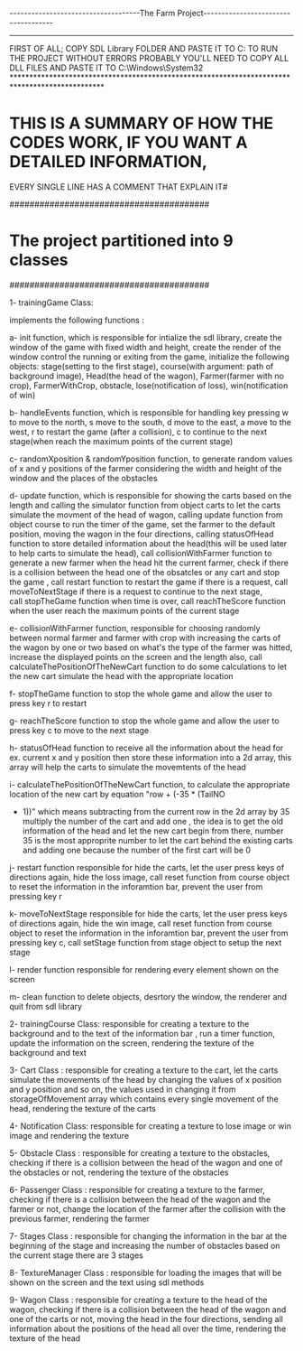 ------------------------------------The Farm
Project------------------------------------

* * * * *

FIRST OF ALL; COPY SDL Library FOLDER AND PASTE IT TO C: TO RUN THE
PROJECT WITHOUT ERRORS PROBABLY YOU'LL NEED TO COPY ALL DLL FILES AND
PASTE IT TO C:\Windows\System32
\*\*\*\*\*\*\*\*\*\*\*\*\*\*\*\*\*\*\*\*\*\*\*\*\*\*\*\*\*\*\*\*\*\*\*\*\*\*\*\*\*\*\*\*\*\*\*\*\*\*\*\*\*\*\*\*\*\*\*\*\*\*\*\*\*\*\*\*\*\*\*\*\*\*\*\*\*\*\*\*\*\*\*\*\*\*\*\*\*\*\*\*\*\*\*

THIS IS A SUMMARY OF HOW THE CODES WORK, IF YOU WANT A DETAILED INFORMATION,
============================================================================

EVERY SINGLE LINE HAS A COMMENT THAT EXPLAIN IT\#

######################################## 

The project partitioned into 9 classes
======================================

######################################## 

1- trainingGame Class:

implements the following functions :

a- init function, which is responsible for intialize the sdl library,
create the window of the game with fixed width and height, create the
render of the window control the running or exiting from the game,
initialize the following objects: stage(setting to the first stage),
course(with argument: path of background image), Head(the head of the
wagon), Farmer(farmer with no crop), FarmerWithCrop, obstacle,
lose(notification of loss), win(notification of win)

b- handleEvents function, which is responsible for handling key pressing
w to move to the north, s move to the south, d move to the east, a move
to the west, r to restart the game (after a collision), c to continue to
the next stage(when reach the maximum points of the current stage)

c- randomXposition & randomYposition function, to generate random values
of x and y positions of the farmer considering the width and height of
the window and the places of the obstacles

d- update function, which is responsible for showing the carts based on
the length and calling the simulator function from object carts to let
the carts simulate the movment of the head of wagon, calling update
function from object course to run the timer of the game, set the farmer
to the default position, moving the wagon in the four directions,
calling statusOfHead function to store detailed information about the
head(this will be used later to help carts to simulate the head), call
collisionWithFarmer function to generate a new farmer when the head hit
the current farmer, check if there is a collision between the head one
of the obsatcles or any cart and stop the game , call restart function
to restart the game if there is a request, call moveToNextStage if there
is a request to continue to the next stage,\
 call stopTheGame function when time is over, call reachTheScore
function when the user reach the maximum points of the current stage

e- collisionWithFarmer function, responsible for choosing randomly
between normal farmer and farmer with crop with increasing the carts of
the wagon by one or two based on what's the type of the farmer was
hitted, increase the displayed points on the screen and the length also,
call calculateThePositionOfTheNewCart function to do some calculations
to let the new cart simulate the head with the appropriate location

f- stopTheGame function to stop the whole game and allow the user to
press key r to restart

g- reachTheScore function to stop the whole game and allow the user to
press key c to move to the next stage

h- statusOfHead function to receive all the information about the head
for ex. current x and y position then store these information into a 2d
array, this array will help the carts to simulate the movemtents of the
head

i- calculateThePositionOfTheNewCart function, to calculate the
appropriate location of the new cart by equation "row + (-35 \* (TailNO
+ 1))" which means subtracting from the current row in the 2d array by
35 multiply the number of the cart and add one , the idea is to get the
old information of the head and let the new cart begin from there,
number 35 is the most approprite number to let the cart behind the
existing carts and adding one because the number of the first cart will
be 0

j- restart function responsible for hide the carts, let the user press
keys of directions again, hide the loss image, call reset function from
course object to reset the information in the inforamtion bar, prevent
the user from pressing key r

k- moveToNextStage responsible for hide the carts, let the user press
keys of directions again, hide the win image, call reset function from
course object to reset the information in the inforamtion bar, prevent
the user from pressing key c, call setStage function from stage object
to setup the next stage

l- render function responsible for rendering every element shown on the
screen

m- clean function to delete objects, desrtory the window, the renderer
and quit from sdl library

2- trainingCourse Class: responsible for creating a texture to the
background and to the text of the information bar , run a timer
function, update the information on the screen, rendering the texture of
the background and text

3- Cart Class : responsible for creating a texture to the cart, let the
carts simulate the movements of the head by changing the values of x
position and y position and so on, the values used in changing it from
storageOfMovement array which contains every single movement of the
head, rendering the texture of the carts

4- Notification Class: responsible for creating a texture to lose image
or win image and rendering the texture

5- Obstacle Class : responsible for creating a texture to the obstacles,
checking if there is a collision between the head of the wagon and one
of the obstacles or not, rendering the texture of the obstacles

6- Passenger Class : responsible for creating a texture to the farmer,
checking if there is a collision between the head of the wagon and the
farmer or not, change the location of the farmer after the collision
with the previous farmer, rendering the farmer

7- Stages Class : responsible for changing the information in the bar at
the beginning of the stage and increasing the number of obstacles based
on the current stage there are 3 stages

8- TextureManager Class : responsible for loading the images that will
be shown on the screen and the text using sdl methods

9- Wagon Class : responsible for creating a texture to the head of the
wagon, checking if there is a collision between the head of the wagon
and one of the carts or not, moving the head in the four directions,
sending all information about the positions of the head all over the
time, rendering the texture of the head
